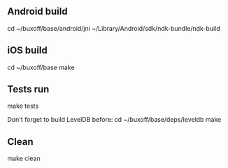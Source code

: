 ## Android build
cd ~/buxoff/base/android/jni
~/Library/Android/sdk/ndk-bundle/ndk-build

## iOS build
cd ~/buxoff/base
make

## Tests run
make tests

Don't forget to build LevelDB before:
cd ~/buxoff/base/deps/leveldb
make

## Clean
make clean
